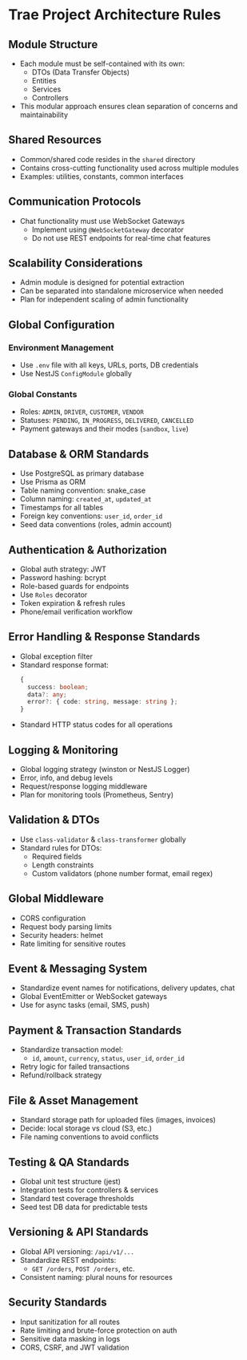 # Trae Project Architecture Rules

## Module Structure
- Each module must be self-contained with its own:
  - DTOs (Data Transfer Objects)
  - Entities
  - Services
  - Controllers
- This modular approach ensures clean separation of concerns and maintainability

## Shared Resources
- Common/shared code resides in the `shared` directory
- Contains cross-cutting functionality used across multiple modules
- Examples: utilities, constants, common interfaces

## Communication Protocols
- Chat functionality must use WebSocket Gateways
  - Implement using `@WebSocketGateway` decorator
  - Do not use REST endpoints for real-time chat features

## Scalability Considerations
- Admin module is designed for potential extraction
- Can be separated into standalone microservice when needed
- Plan for independent scaling of admin functionality

## Global Configuration
### Environment Management
- Use `.env` file with all keys, URLs, ports, DB credentials
- Use NestJS `ConfigModule` globally

### Global Constants
- Roles: `ADMIN`, `DRIVER`, `CUSTOMER`, `VENDOR`
- Statuses: `PENDING`, `IN_PROGRESS`, `DELIVERED`, `CANCELLED`
- Payment gateways and their modes (`sandbox`, `live`)

## Database & ORM Standards
- Use PostgreSQL as primary database
- Use Prisma as ORM
- Table naming convention: snake_case
- Column naming: `created_at`, `updated_at`
- Timestamps for all tables
- Foreign key conventions: `user_id`, `order_id`
- Seed data conventions (roles, admin account)

## Authentication & Authorization
- Global auth strategy: JWT
- Password hashing: bcrypt
- Role-based guards for endpoints
- Use `Roles` decorator
- Token expiration & refresh rules
- Phone/email verification workflow

## Error Handling & Response Standards
- Global exception filter
- Standard response format:
  ```typescript
  {
    success: boolean;
    data?: any;
    error?: { code: string, message: string };
  }
  ```
- Standard HTTP status codes for all operations

## Logging & Monitoring
- Global logging strategy (winston or NestJS Logger)
- Error, info, and debug levels
- Request/response logging middleware
- Plan for monitoring tools (Prometheus, Sentry)

## Validation & DTOs
- Use `class-validator` & `class-transformer` globally
- Standard rules for DTOs:
  - Required fields
  - Length constraints
  - Custom validators (phone number format, email regex)

## Global Middleware
- CORS configuration
- Request body parsing limits
- Security headers: helmet
- Rate limiting for sensitive routes

## Event & Messaging System
- Standardize event names for notifications, delivery updates, chat
- Global EventEmitter or WebSocket gateways
- Use for async tasks (email, SMS, push)

## Payment & Transaction Standards
- Standardize transaction model:
  - `id`, `amount`, `currency`, `status`, `user_id`, `order_id`
- Retry logic for failed transactions
- Refund/rollback strategy

## File & Asset Management
- Standard storage path for uploaded files (images, invoices)
- Decide: local storage vs cloud (S3, etc.)
- File naming conventions to avoid conflicts

## Testing & QA Standards
- Global unit test structure (jest)
- Integration tests for controllers & services
- Standard test coverage thresholds
- Seed test DB data for predictable tests

## Versioning & API Standards
- Global API versioning: `/api/v1/...`
- Standardize REST endpoints:
  - `GET /orders`, `POST /orders`, etc.
- Consistent naming: plural nouns for resources

## Security Standards
- Input sanitization for all routes
- Rate limiting and brute-force protection on auth
- Sensitive data masking in logs
- CORS, CSRF, and JWT validation
